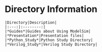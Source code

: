 # Directory Information

    |Directory|Description|
    |:---:|:--------:|
    |*Guides*|Guides about Using ModelSim|
    |*Presentation*|Presentation files|
    |*Python_Study*|Python Study Directory|
    |*Verilog_Study*|Verilog Study Directory|